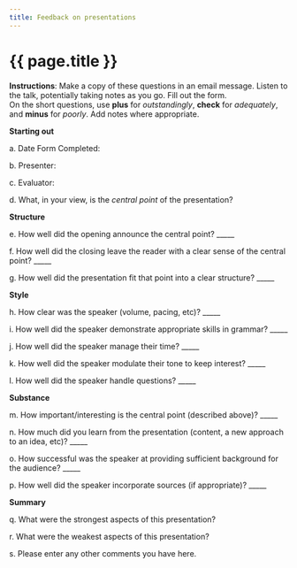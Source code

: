 ```yaml
---
title: Feedback on presentations
---
```

# {{ page.title }}

**Instructions**: Make a copy of these questions in an email message.
Listen to the talk, potentially taking notes as you go.  Fill out the form.  
On the short questions, use **plus** for _outstandingly_, **check** for
_adequately_, and **minus** for _poorly_.  Add notes where appropriate.

**Starting out**

a. Date Form Completed:

b. Presenter:

c. Evaluator:

d. What, in your view, is the *central point* of the presentation?

**Structure**

e. How well did the opening announce the central point? _____

f. How well did the closing leave the reader with a clear sense of the central point? _____

g. How well did the presentation fit that point into a clear structure? _____

**Style**

h. How clear was the speaker (volume, pacing, etc)? _____

i. How well did the speaker demonstrate appropriate skills in grammar? _____

j. How well did the speaker manage their time? _____

k. How well did the speaker modulate their tone to keep interest? _____

l. How well did the speaker handle questions? _____

**Substance**

m. How important/interesting is the central point (described above)? _____

n. How much did you learn from the presentation (content, a new approach to an idea, etc)? _____

o. How successful was the speaker at providing sufficient background for the audience? _____

p. How well did the speaker incorporate sources (if appropriate)? _____

**Summary**

q. What were the strongest aspects of this presentation?

r. What were the weakest aspects of this presentation?

s. Please enter any other comments you have here.

 
